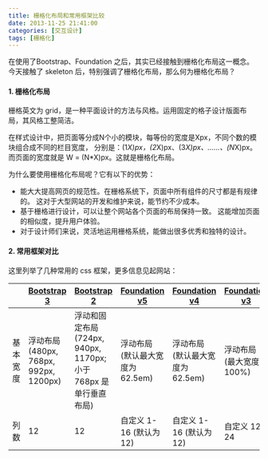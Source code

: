```yaml
---
title: 栅格化布局和常用框架比较
date: 2013-11-25 21:41:00
categories: [交互设计]
tags: [栅格化]
---
```


在使用了Bootstrap、Foundation 之后，其实已经接触到栅格化布局这一概念。  
今天接触了 skeleton 后，特别强调了栅格化布局，那么何为栅格化布局？

#### 1. 栅格化布局

栅格英文为 grid，是一种平面设计的方法与风格。运用固定的格子设计版面布局，其风格工整简洁。

在样式设计中，把页面等分成N个小的模块，每等份的宽度是Xpx，不同个数的模块组合成不同的栏目宽度，
分别是：(1*X)px，(2*X)px、(3*X)px、……、(N*X)px。而页面的宽度就是 W = (N*X)px。这就是栅格化布局。

为什么要使用栅格化布局呢？它有以下的优势：

* 能大大提高网页的规范性。在栅格系统下，页面中所有组件的尺寸都是有规律的。
这对于大型网站的开发和维护来说，能节约不少成本。
* 基于栅格进行设计，可以让整个网站各个页面的布局保持一致。
这能增加页面的相似度，提升用户体验。
* 对于设计师们来说，灵活地运用栅格系统，能做出很多优秀和独特的设计。

#### 2. 常用框架对比

这里列举了几种常用的 css 框架，更多信息见起网站：

| | [Bootstrap 3](http://getbootstrap.com) | [Bootstrap 2](http://getbootstrap.com/2.3.2/) | [Foundation v5](http://foundation.zurb.com/) | [Foundation v4](http://foundation.zurb.com/docs/v/4.3.2/) | [Foundation v3](http://foundation.zurb.com/docs/v/3.2.5/) | [Skeleton](http://getskeleton.com/) |
| --- | --- | --- | --- | --- | --- | --- |
|基本宽度 | 浮动布局 (480px, 768px, 992px, 1200px) | 浮动和固定布局 (724px, 940px, 1170px; 小于 768px 是单行垂直布局) | 浮动布局 (默认最大宽度为 62.5em) | 浮动布局 (默认最大宽度为 62.5em) | 浮动布局 (最大宽度为 100%) | 960px |
| 列数 | 12 | 12 | 自定义 1-16 (默认为 12) | 自定义 1-16 (默认为 12) | 自定义 12-24 | 16 |